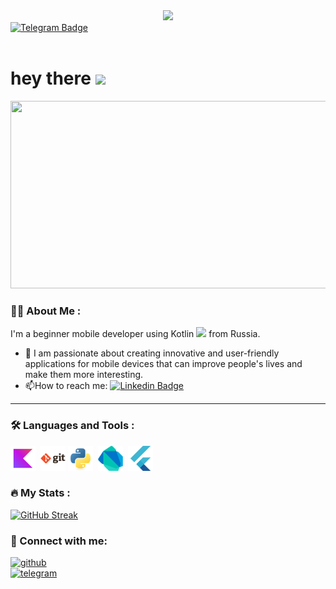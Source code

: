 <div id="header" align="center">
  <img src="https://media.giphy.com/media/M9gbBd9nbDrOTu1Mqx/giphy.gif" width="100"/>
</div>

<div id="badges">
  <a href="https://t.me/Kointg">
    <img src="https://img.shields.io/badge/Telegram-blue?style=for-the-badge&logo=telegram&logoColor=white" alt="Telegram Badge"/>
  </a>
</div>

<img src="https://komarev.com/ghpvc/?username=REX004&style=flat-square&color=blue" alt=""/>

<h1>
  hey there
  <img src="https://media.giphy.com/media/hvRJCLFzcasrR4ia7z/giphy.gif" width="30px"/>
</h1>

<div align="center">
  <img src="https://media.giphy.com/media/dWesBcTLavkZuG35MI/giphy.gif" width="600" height="300"/>
</div>

### :woman_technologist: About Me :

I'm a beginner mobile developer using Kotlin <img src="https://media.giphy.com/media/WUlplcMpOCEmTGBtBW/giphy.gif" width="30"> from Russia.

- :telescope: I am passionate about creating innovative and user-friendly applications for mobile devices that can improve people's lives and make them more interesting.
- :mailbox:How to reach me: [![Linkedin Badge](https://img.shields.io/badge/-REX004-blue?style=flat&logo=Telegram&logoColor=white)]((https://t.me/Kointg))

---

### :hammer_and_wrench: Languages and Tools :

<div>
  <img src="https://github.com/devicons/devicon/blob/master/icons/kotlin/kotlin-original.svg" title="Kotlin" alt="Kotlin" width="40" height="40"/>&nbsp;
  <img src="https://github.com/devicons/devicon/blob/master/icons/git/git-original-wordmark.svg" title="Git" **alt="Git" width="40" height="40"/>
  <img src="https://github.com/devicons/devicon/blob/master/icons/python/python-original.svg" title="Python" alt="Python" width="40" height="40"/>&nbsp;
  <img src="https://github.com/devicons/devicon/blob/master/icons/dart/dart-original.svg" title="Dart" alt="Dart" width="40" height="40"/>&nbsp;
  <img src="https://github.com/devicons/devicon/blob/master/icons/flutter/flutter-original.svg" title="Flutter" alt="Flutter" width="40" height="40"/>&nbsp;

</div>

### :fire: My Stats :

[![GitHub Streak](https://streak-stats.demolab.com?user=REX004&theme=radical&hide_border=true&border_radius=20&date_format=j%20M%5B%20Y%5D)](https://git.io/streak-stats)

### :handshake: Connect with me:

[<img src='https://cdn.jsdelivr.net/npm/simple-icons@3.0.1/icons/github.svg' alt='github' height='40'>](https://github.com/REX004)  
[<img src='https://cdn.jsdelivr.net/npm/simple-icons@3.0.1/icons/telegram.svg' alt='telegram' height='40'>](https://t.me/Kointg)

